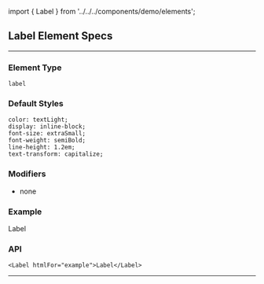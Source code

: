 import { Label } from '../../../components/demo/elements';

## Label Element Specs

---

### Element Type

`label`

### Default Styles

```
color: textLight;
display: inline-block;
font-size: extraSmall;
font-weight: semiBold;
line-height: 1.2em;
text-transform: capitalize;
```

### Modifiers

* none

### Example

<Label htmlFor="example">Label</Label>

### API

```
<Label htmlFor="example">Label</Label>
```
---
